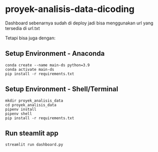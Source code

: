 # proyek-analisis-data-dicoding

Dashboard sebenarnya sudah di deploy jadi bisa menggunakan url yang tersedia di url.txt

Tetapi bisa juga dengan:
<br>

## Setup Environment - Anaconda

```
conda create --name main-ds python=3.9
conda activate main-ds
pip install -r requirements.txt
```

## Setup Environment - Shell/Terminal

```
mkdir proyek_analisis_data
cd proyek_analisis_data
pipenv install
pipenv shell
pip install -r requirements.txt
```

## Run steamlit app

```
streamlit run dashboard.py
```
